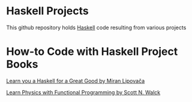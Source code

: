 # Haskell Projects

This github repository holds [Haskell](https://www.haskell.org) code resulting from various projects

# How-to Code with Haskell Project Books

[Learn you a Haskell for a Great Good by Miran Lipovača](http://learnyouahaskell.com)

[Learn Physics with Functional Programming by Scott N. Walck](https://nostarch.com/learn-physics-functional-programming)
